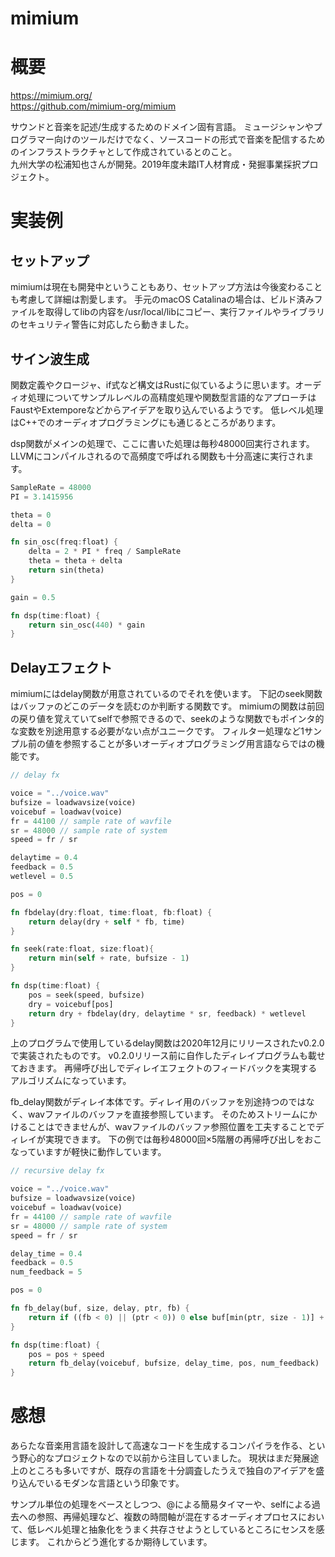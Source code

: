 mimium
===

# 概要

https://mimium.org/  
https://github.com/mimium-org/mimium

サウンドと音楽を記述/生成するためのドメイン固有言語。
ミュージシャンやプログラマー向けのツールだけでなく、ソースコードの形式で音楽を配信するためのインフラストラクチャとして作成されているとのこと。  
九州大学の松浦知也さんが開発。2019年度未踏IT人材育成・発掘事業採択プロジェクト。


# 実装例

## セットアップ

mimiumは現在も開発中ということもあり、セットアップ方法は今後変わることも考慮して詳細は割愛します。
手元のmacOS Catalinaの場合は、ビルド済みファイルを取得してlibの内容を/usr/local/libにコピー、実行ファイルやライブラリのセキュリティ警告に対応したら動きました。


## サイン波生成

関数定義やクロージャ、if式など構文はRustに似ているように思います。オーディオ処理についてサンプルレベルの高精度処理や関数型言語的なアプローチはFaustやExtemporeなどからアイデアを取り込んでいるようです。
低レベル処理はC++でのオーディオプログラミングにも通じるところがあります。

dsp関数がメインの処理で、ここに書いた処理は毎秒48000回実行されます。LLVMにコンパイルされるので高頻度で呼ばれる関数も十分高速に実行されます。

```Rust
SampleRate = 48000
PI = 3.1415956

theta = 0
delta = 0

fn sin_osc(freq:float) {
    delta = 2 * PI * freq / SampleRate
    theta = theta + delta
    return sin(theta)
}

gain = 0.5

fn dsp(time:float) {
    return sin_osc(440) * gain
}
```


## Delayエフェクト

mimiumにはdelay関数が用意されているのでそれを使います。
下記のseek関数はバッファのどこのデータを読むのか判断する関数です。
mimiumの関数は前回の戻り値を覚えていてselfで参照できるので、seekのような関数でもポインタ的な変数を別途用意する必要がない点がユニークです。
フィルター処理など1サンプル前の値を参照することが多いオーディオプログラミング用言語ならではの機能です。

```Rust
// delay fx

voice = "../voice.wav"
bufsize = loadwavsize(voice)
voicebuf = loadwav(voice)
fr = 44100 // sample rate of wavfile
sr = 48000 // sample rate of system
speed = fr / sr

delaytime = 0.4
feedback = 0.5
wetlevel = 0.5

pos = 0

fn fbdelay(dry:float, time:float, fb:float) {
    return delay(dry + self * fb, time) 
}

fn seek(rate:float, size:float){
    return min(self + rate, bufsize - 1)
}

fn dsp(time:float) {
    pos = seek(speed, bufsize)
    dry = voicebuf[pos]
    return dry + fbdelay(dry, delaytime * sr, feedback) * wetlevel
}

```

上のプログラムで使用しているdelay関数は2020年12月にリリースされたv0.2.0で実装されたものです。
v0.2.0リリース前に自作したディレイプログラムも載せておきます。
再帰呼び出しでディレイエフェクトのフィードバックを実現するアルゴリズムになっています。

fb_delay関数がディレイ本体です。ディレイ用のバッファを別途持つのではなく、wavファイルのバッファを直接参照しています。
そのためストリームにかけることはできませんが、wavファイルのバッファ参照位置を工夫することでディレイが実現できます。
下の例では毎秒48000回×5階層の再帰呼び出しをおこなっていますが軽快に動作しています。


```Rust
// recursive delay fx

voice = "../voice.wav"
bufsize = loadwavsize(voice)
voicebuf = loadwav(voice)
fr = 44100 // sample rate of wavfile
sr = 48000 // sample rate of system
speed = fr / sr

delay_time = 0.4
feedback = 0.5
num_feedback = 5

pos = 0

fn fb_delay(buf, size, delay, ptr, fb) {
    return if ((fb < 0) || (ptr < 0)) 0 else buf[min(ptr, size - 1)] + fb_delay(buf, size, delay, ptr - delay * fr, fb - 1) * feedback
}

fn dsp(time:float) {
    pos = pos + speed
    return fb_delay(voicebuf, bufsize, delay_time, pos, num_feedback)
}
```

# 感想

あらたな音楽用言語を設計して高速なコードを生成するコンパイラを作る、という野心的なプロジェクトなので以前から注目していました。
現状はまだ発展途上のところも多いですが、既存の言語を十分調査したうえで独自のアイデアを盛り込んでいるモダンな言語という印象です。

サンプル単位の処理をベースとしつつ、@による簡易タイマーや、selfによる過去への参照、再帰処理など、複数の時間軸が混在するオーディオプロセスにおいて、低レベル処理と抽象化をうまく共存させようとしているところにセンスを感じます。
これからどう進化するか期待しています。


